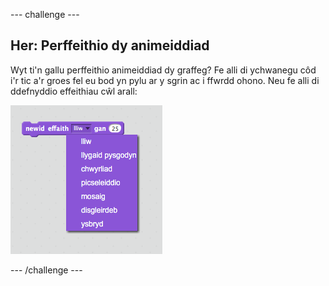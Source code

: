 --- challenge ---
## Her: Perffeithio dy animeiddiad
Wyt ti'n gallu perffeithio animeiddiad dy graffeg? Fe alli di ychwanegu côd i'r tic a'r groes fel eu bod yn pylu ar y sgrin ac i ffwrdd ohono. Neu fe alli di ddefnyddio effeithiau cŵl arall:

![screenshot](images/brain-effects.png)




--- /challenge ---